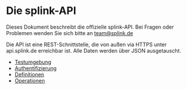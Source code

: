 
# Die splink-API

Dieses Dokument beschreibt die offizielle splink-API. Bei Fragen oder Problemen wenden Sie sich bitte an team@splink.de

Die API ist eine REST-Schnittstelle, die von außen via HTTPS unter api.splink.de erreichbar ist. Alle Daten werden über JSON ausgetauscht.

* [Testumgebung](/testing)
* [Authentifizierung](/auth)
* [Definitionen](/definitions)
* [Operationen](/operations)
